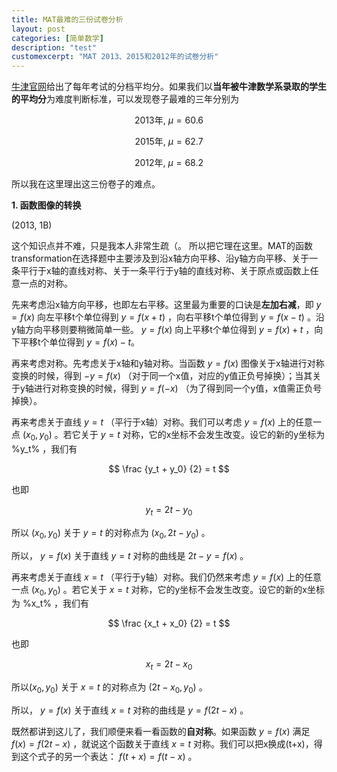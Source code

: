 ```yaml
---
title: MAT最难的三份试卷分析
layout: post
categories: [简单数学]
description: "test"
customexcerpt: "MAT 2013、2015和2012年的试卷分析"
---
```


[牛津官网](https://www.maths.ox.ac.uk/study-here/undergraduate-study/maths-admissions-test)给出了每年考试的分档平均分。如果我们以**当年被牛津数学系录取的学生的平均分**为难度判断标准，可以发现卷子最难的三年分别为

$$ {\text{2013年, }} \mu = 60.6 $$

$$ {\text{2015年, }} \mu = 62.7 $$

$$ {\text{2012年, }} \mu = 68.2 $$

所以我在这里理出这三份卷子的难点。

__1. 函数图像的转换__

(2013, 1B)

这个知识点并不难，只是我本人非常生疏（。 所以把它理在这里。MAT的函数transformation在选择题中主要涉及到沿x轴方向平移、沿y轴方向平移、关于一条平行于x轴的直线对称、关于一条平行于y轴的直线对称、关于原点或函数上任意一点的对称。

先来考虑沿x轴方向平移，也即左右平移。这里最为重要的口诀是**左加右减**，即 $y=f(x)$ 向左平移t个单位得到 $y=f(x+t)$ ，向右平移t个单位得到 $y=f(x-t)$ 。沿y轴方向平移则要稍微简单一些。 $y=f(x)$ 向上平移t个单位得到 $y=f(x)+t$ ，向下平移t个单位得到 $y=f(x)-t$。

再来考虑对称。先考虑关于x轴和y轴对称。当函数 $y=f(x)$ 图像关于x轴进行对称变换的时候，得到 $-y=f(x)$ （对于同一个x值，对应的y值正负号掉换）；当其关于y轴进行对称变换的时候，得到 $y=f(-x)$ （为了得到同一个y值，x值需正负号掉换）。

再来考虑关于直线 $y=t$ （平行于x轴）对称。我们可以考虑 $y=f(x)$ 上的任意一点 $({x_0}, {y_0})$ 。若它关于 $y=t$ 对称，它的x坐标不会发生改变。设它的新的y坐标为 %y_t% ，我们有

$$ \frac {y_t + y_0} {2} = t $$

也即

$$ y_t = 2t - y_0 $$

所以 $({x_0}, {y_0})$ 关于 $y=t$ 的对称点为 $({x_0}, {2t-y_0})$ 。

所以， $y=f(x)$ 关于直线 $y=t$ 对称的曲线是 $2t - y=f(x)$ 。

再来考虑关于直线 $x=t$ （平行于y轴）对称。我们仍然来考虑 $y=f(x)$ 上的任意一点 $({x_0}, {y_0})$ 。若它关于 $x=t$ 对称，它的y坐标不会发生改变。设它的新的x坐标为 %x_t% ，我们有

$$ \frac {x_t + x_0} {2} = t $$

也即

$$ x_t = 2t - x_0 $$

所以$({x_0}, {y_0})$ 关于 $x=t$ 的对称点为 $({2t-x_0}, {y_0})$ 。

所以， $y=f(x)$ 关于直线 $x=t$ 对称的曲线是 $y=f(2t-x)$ 。

既然都讲到这儿了，我们顺便来看一看函数的**自对称**。如果函数 $y=f(x)$ 满足 $f(x)=f(2t-x)$ ，就说这个函数关于直线 $x=t$ 对称。我们可以把x换成(t+x)，得到这个式子的另一个表达： $f(t+x)=f(t-x)$ 。

